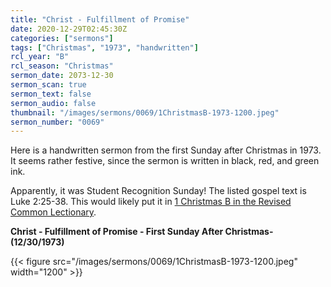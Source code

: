 ```yaml
---
title: "Christ - Fulfillment of Promise"
date: 2020-12-29T02:45:30Z
categories: ["sermons"]
tags: ["Christmas", "1973", "handwritten"]
rcl_year: "B"
rcl_season: "Christmas"
sermon_date: 2073-12-30
sermon_scan: true
sermon_text: false
sermon_audio: false
thumbnail: "/images/sermons/0069/1ChristmasB-1973-1200.jpeg"
sermon_number: "0069"
---
```


Here is a handwritten sermon from the first Sunday after Christmas in 1973. It seems rather festive, since the sermon is written in black, red, and green ink.

<!--more-->

Apparently, it was Student Recognition Sunday! The listed gospel text is Luke 2:25-38.  This would likely put it in [1 Christmas B in the Revised Common Lectionary](https://lectionary.library.vanderbilt.edu/texts.php?id=55).

**Christ - Fulfillment of Promise - First Sunday After Christmas- (12/30/1973)**

{{< figure src="/images/sermons/0069/1ChristmasB-1973-1200.jpeg" width="1200" >}}
